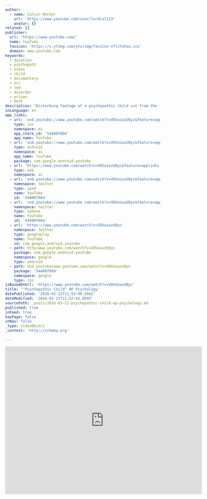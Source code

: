 ```yaml
---
author:
  - name: Calvin Hecker
    url: 'https://www.youtube.com/user/lordcal123'
    avatar: {}
related: []
publisher:
  url: 'https://www.youtube.com/'
  name: YouTube
  favicon: 'https://s.ytimg.com/yts/img/favicon-vflz7uhzw.ico'
  domain: www.youtube.com
keywords:
  - duration
  - psychopath
  - views
  - child
  - documentary
  - orr
  - ted
  - disorder
  - prison
  - beth
description: 'Disturbing footage of a psychopathic child cut from the 1990 documentary Child of Rage. Technically, the child is not officially a psychopath. She shows psychopathic tendencies, but this is due to her mistreatment at the hands of her parents.'
inLanguage: en
app_links:
  - url: 'vnd.youtube://www.youtube.com/watch?v=VDVaiwzU8yc&feature=applinks'
    type: ios
    namespace: ai
    app_store_id: '544007664'
    app_name: YouTube
  - url: 'vnd.youtube://www.youtube.com/watch?v=VDVaiwzU8yc&feature=applinks'
    type: android
    namespace: ai
    app_name: YouTube
    package: com.google.android.youtube
  - url: 'https://www.youtube.com/watch?v=VDVaiwzU8yc&feature=applinks'
    type: web
    namespace: ai
  - url: 'vnd.youtube://www.youtube.com/watch?v=VDVaiwzU8yc&feature=applinks'
    namespace: twitter
    type: ipad
    name: YouTube
    id: '544007664'
  - url: 'vnd.youtube://www.youtube.com/watch?v=VDVaiwzU8yc&feature=applinks'
    namespace: twitter
    type: iphone
    name: YouTube
    id: '544007664'
  - url: 'https://www.youtube.com/watch?v=VDVaiwzU8yc'
    namespace: twitter
    type: googleplay
    name: YouTube
    id: com.google.android.youtube
  - path: http/www.youtube.com/watch?v=VDVaiwzU8yc
    package: com.google.android.youtube
    namespace: google
    type: android
  - path: vnd.youtube/www.youtube.com/watch?v=VDVaiwzU8yc
    package: '544007664'
    namespace: google
    type: ios
isBasedOnUrl: 'https://www.youtube.com/watch?v=VDVaiwzU8yc'
title: '"Psychopathic Child" AP Psychology'
datePublished: '2016-03-21T11:53:40.856Z'
dateModified: '2016-03-21T11:52:43.859Z'
sourcePath: _posts/2016-03-21-psychopathic-child-ap-psychology.md
published: true
inFeed: true
hasPage: false
inNav: false
_type: VideoObject
_context: 'http://schema.org'

---
```

<iframe src="https://cdn.embedly.com/widgets/media.html?src=https%3A%2F%2Fwww.youtube.com%2Fembed%2FVDVaiwzU8yc%3Ffeature%3Doembed&amp;url=https%3A%2F%2Fwww.youtube.com%2Fwatch%3Fv%3DVDVaiwzU8yc&amp;image=https%3A%2F%2Fi.ytimg.com%2Fvi%2FVDVaiwzU8yc%2Fhqdefault.jpg&amp;key=b7d04c9b404c499eba89ee7072e1c4f7&amp;type=text%2Fhtml&amp;schema=youtube" width="640" height="480" scrolling="no" frameborder="0" allowfullscreen="allowfullscreen" style=""></iframe>